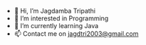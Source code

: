 - 👋 Hi, I’m Jagdamba Tripathi 
- 👀 I’m interested in Programming
- 🌱 I’m currently learning Java
- 📫 Contact me on jagdtri2003@gmail.com

<!---
jagdtri2003/jagdtri2003 is a ✨ special ✨ repository because its `README.md` (this file) appears on your GitHub profile.
You can click the Preview link to take a look at your changes.
--->
